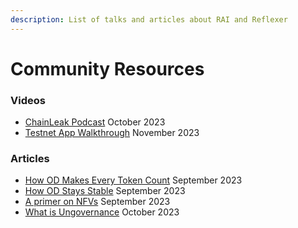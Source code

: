 ```yaml
---
description: List of talks and articles about RAI and Reflexer
---
```


# Community Resources

### Videos

* [ChainLeak Podcast](https://youtube.com/watch?v=AFZYf-Z_r0E) October 2023
* [Testnet App Walkthrough](https://www.youtube.com/watch?v=CIhJiP7ldk4) November 2023

### Articles 

* [How OD Makes Every Token Count](https://mirror.xyz/0x8a81CEeb0a12998616F1aB932cDbc941F0d539E9/Eu51D-5NlJQNSQwOc4twxOT8H_kCoPEJrV_UQrSw6wY) September 2023
* [How OD Stays Stable](https://mirror.xyz/0x8a81CEeb0a12998616F1aB932cDbc941F0d539E9/bpgJSu4JIMS3HYspKahU9CK3o6KwgYk7f-e7kVfrPbE) September 2023
* [A primer on NFVs](https://mirror.xyz/0x8a81CEeb0a12998616F1aB932cDbc941F0d539E9/eHkUevK2ssPvwOTweAQBTO5nWxVN_io0FJ8AOPFW7H8) September 2023
* [What is Ungovernance](https://mirror.xyz/0x8a81CEeb0a12998616F1aB932cDbc941F0d539E9/hOuSqMOx6rtkLV5pY1KcM4B0k_7UmEDRnE8D91N6jLA) October 2023




